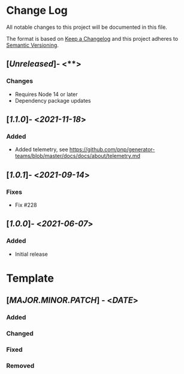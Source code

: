 # Change Log

All notable changes to this project will be documented in this file.

The format is based on [Keep a Changelog](http://keepachangelog.com/)
and this project adheres to [Semantic Versioning](http://semver.org/).

## [*Unreleased*]- <**>

### Changes

* Requires Node 14 or later
* Dependency package updates

## [*1.1.0*]- <*2021-11-18*>

### Added

* Added telemetry, see https://github.com/pnp/generator-teams/blob/master/docs/docs/about/telemetry.md

## [*1.0.1*]- <*2021-09-14*>

### Fixes

* Fix #228

## [*1.0.0*]- <*2021-06-07*>

### Added

* Initial release

# Template
## [*MAJOR.MINOR.PATCH*] - <*DATE*>
### Added
### Changed
### Fixed
### Removed
